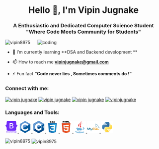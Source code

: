 
<h1 align="center">Hello 👋, I'm Vipin Jugnake</h1>

<h3 align="center">A Enthusiastic and Dedicated Computer Science Student "Where Code Meets Community for Students"</h3>

<img align="right" alt="coding" width="400" src="https://media2.giphy.com/media/qgQUggAC3Pfv687qPC/giphy.gif?cid=ecf05e470gl0e663g88i5zk56dsup4af6a7abbnqypxealh8&ep=v1_gifs_search&rid=giphy.gif&ct=g">

<p align="left"> <img src="https://komarev.com/ghpvc/?username=vipin8975&label=Profile%20views&color=0e75b6&style=flat" alt="vipin8975" /> </p>

- 🌱 I’m currently learning **DSA and Backend development **

- 📫 How to reach me **vipinjugnake@gmail.com**

- ⚡ Fun fact **"Code never lies , Sometimes comments do !"**

<h3 align="left">Connect with me:</h3>
<p align="left">
<a href="https://linkedin.com/in/vipin jugnake" target="blank"><img align="center" src="https://raw.githubusercontent.com/rahuldkjain/github-profile-readme-generator/master/src/images/icons/Social/linked-in-alt.svg" alt="vipin jugnake" height="30" width="40" /></a>
<a href="https://fb.com/vipin jugnake" target="blank"><img align="center" src="https://raw.githubusercontent.com/rahuldkjain/github-profile-readme-generator/master/src/images/icons/Social/facebook.svg" alt="vipin jugnake" height="30" width="40" /></a>
<a href="https://instagram.com/vipin jugnake" target="blank"><img align="center" src="https://raw.githubusercontent.com/rahuldkjain/github-profile-readme-generator/master/src/images/icons/Social/instagram.svg" alt="vipin jugnake" height="30" width="40" /></a>
<a href="https://www.codechef.com/users/vipinjugnake" target="blank"><img align="center" src="https://cdn.jsdelivr.net/npm/simple-icons@3.1.0/icons/codechef.svg" alt="vipinjugnake" height="30" width="40" /></a>
</p>

<h3 align="left">Languages and Tools:</h3>
<p align="left"> <a href="https://getbootstrap.com" target="_blank" rel="noreferrer"> <img src="https://raw.githubusercontent.com/devicons/devicon/master/icons/bootstrap/bootstrap-plain-wordmark.svg" alt="bootstrap" width="40" height="40"/> </a> <a href="https://www.cprogramming.com/" target="_blank" rel="noreferrer"> <img src="https://raw.githubusercontent.com/devicons/devicon/master/icons/c/c-original.svg" alt="c" width="40" height="40"/> </a> <a href="https://www.w3schools.com/cpp/" target="_blank" rel="noreferrer"> <img src="https://raw.githubusercontent.com/devicons/devicon/master/icons/cplusplus/cplusplus-original.svg" alt="cplusplus" width="40" height="40"/> </a> <a href="https://www.w3schools.com/css/" target="_blank" rel="noreferrer"> <img src="https://raw.githubusercontent.com/devicons/devicon/master/icons/css3/css3-original-wordmark.svg" alt="css3" width="40" height="40"/> </a> <a href="https://www.w3.org/html/" target="_blank" rel="noreferrer"> <img src="https://raw.githubusercontent.com/devicons/devicon/master/icons/html5/html5-original-wordmark.svg" alt="html5" width="40" height="40"/> </a> <a href="https://www.java.com" target="_blank" rel="noreferrer"> <img src="https://raw.githubusercontent.com/devicons/devicon/master/icons/java/java-original.svg" alt="java" width="40" height="40"/> </a> <a href="https://www.mysql.com/" target="_blank" rel="noreferrer"> <img src="https://raw.githubusercontent.com/devicons/devicon/master/icons/mysql/mysql-original-wordmark.svg" alt="mysql" width="40" height="40"/> </a> <a href="https://www.python.org" target="_blank" rel="noreferrer"> <img src="https://raw.githubusercontent.com/devicons/devicon/master/icons/python/python-original.svg" alt="python" width="40" height="40"/> </a> </p>

<p><img align="left" src="https://github-readme-stats.vercel.app/api/top-langs?username=vipin8975&show_icons=true&locale=en&layout=compact" alt="vipin8975" /></p>

<p>&nbsp;<img align="center" src="https://github-readme-stats.vercel.app/api?username=vipin8975&show_icons=true&locale=en" alt="vipin8975" /></p>




